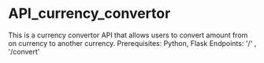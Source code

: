 # API_currency_convertor
This is a currency convertor API that allows users to convert amount from on currency to another currency. 
Prerequisites: Python, Flask
Endpoints: '/' , '/convert'
